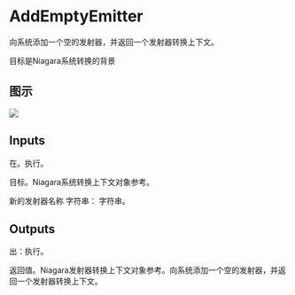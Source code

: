 # AddEmptyEmitter

向系统添加一个空的发射器，并返回一个发射器转换上下文。

目标是Niagara系统转换的背景

## 图示

![]($-20221218-19010765.png)

## Inputs

在。执行。

目标。Niagara系统转换上下文对象参考。

新的发射器名称 字符串： 字符串。  

## Outputs

出：执行。

返回值。Niagara发射器转换上下文对象参考。向系统添加一个空的发射器，并返回一个发射器转换上下文。
